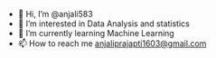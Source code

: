 - 👋 Hi, I’m @anjali583
- 👀 I’m interested in Data Analysis and statistics
- 🌱 I’m currently learning Machine Learning
- 📫 How to reach me anjaliprajapti1603@gmail.com

